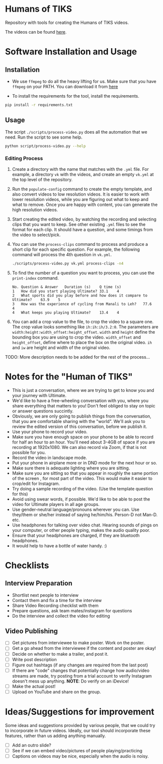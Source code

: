# Humans of TIKS

Repository with tools for creating the Humans of TIKS videos.

The videos can be found [here](https://www.youtube.com/playlist?list=PLo98-81j1ocKx7DsxOYNavJx9vmcL0oWx).

# Software Installation and Usage

## Installation

-   We use `ffmpeg` to do all the heavy lifting for us. Make sure that you have
    `ffmpeg` on your PATH. You can download it from
    [here](https://www.ffmpeg.org/download.html)

-   To install the requirements for the tool, install the requirements.

```sh
pip install -r requirements.txt
```

## Usage

The script `./scripts/process-video.py` does all the automation that we need.
Run the script to see some help.

```sh
python script/process-video.py --help
```

### Editing Process

1. Create a directory with the name that matches with the `.yml` file. For
   example, a directory `vk` with the videos, and create an empty `vk.yml` at
   the top level of the repository.

1. Run the `populate-config` command to create the empty template, and also
   convert videos to low resolution videos. It is easier to work with lower
   resolution videos, while you are figuring out what to keep and what to
   remove. Once you are happy with content, you can generate the high resolution
   videos.

1. Start creating the edited video, by watching the recording and selecting
   clips that you want to keep. See other existing `.yml` files to see the
   format for each clip. It should have a question, and some timings from the
   video to select/pick.

1. You can use the `process-clips` command to process and produce a short clip
   for each specific question. For example, the following command will process
   the 4th question in `vk.yml`.

    ```sh
    ./scripts/process-video.py vk.yml process-clips -n4
    ```

1. To find the number of a question you want to process, you can use the
   `print-index` command.

    ```tsv
    No.	Question & Answer	Duration (s)	Q time (s)
    1	How did you start playing Ultimate?	33.1	4
    2	What sports did you play before and how does it compare to Ultimate?	63.9	5
    3	How was the experience of cycling from Manali to Leh?	77.6	4
    4	What keeps you playing Ultimate?	13.4	4
    ```

1. You can add a crop value to the file, to crop the video to a square one. The
   crop value looks something like `ih:ih:ih/3.2:0`. The parameters are
   `width:height:width_offset:height_offset`. `width` and `height` define the
   bounding box you are using to crop the video. `width_offset` and
   `height_offset`, define where to place the box on the original video. `ih`
   and `iw` are height and width of the original video.

TODO: More description needs to be added for the rest of the process...

# Notes for the "Human of TIKS"

-   This is just a conversation, where we are trying to get to know you and your
    journey with Ultimate.
-   We'd like to have a free-wheeling conversation with you, where you share
    everything that matters to you! Don't feel obliged to stay on topic or
    answer questions succintly.
-   Obviously, we are only going to publish things from the conversation, that
    you are comfortable sharing with the "world". We'll ask you to review the
    edited version of this conversation, before we publish it.
-   Use your phone to record your video.
-   Make sure you have enough space on your phone to be able to record for half
    an hour to an hour. You'll need about 3-4GB of space if you are recording at
    1920x1080. We can also record via Zoom, if that is not possible for you.
-   Record the video in landscape mode.
-   Put your phone in airplane more or in DND mode for the next hour or so.
-   Make sure there is adequate lighting where you are sitting.
-   Make sure you are sitting so that you appear in roughly the same portion of
    the screen , for most part of the video. This would make it easier to
    crop/edit for Instagram.
-   Try doing a sample recording of the video. (Use the template question for
    this)
-   Avoid using swear words, if possible. We'd like to be able to post the video
    for Ultimate players in all age groups.
-   Use gender-neutral language/pronouns wherever you can. Use they/them or
    she/her instead of saying he/him/his. Person-D not Man-D. etc.
-   Use headphones for talking over video chat. Hearing sounds of pings on your
    computer, or other people typing, makes the audio quality poor.
-   Ensure that your headphones are charged, if they are bluetooth headphones.
-   It would help to have a bottle of water handy. :)

# Checklists

## Interview Preparation

-   Shortlist next people to interview
-   Contact them and fix a time for the interview
-   Share Video Recording checklist with them
-   Prepare questions, ask team mates/instagram for questions
-   Do the interview and collect the video for editing

## Video Publishing

-   [ ] Get pictures from interviewee to make poster. Work on the poster.
-   [ ] Get a go ahead from the interviewee if the content and poster are okay!
-   [ ] Decide on whether to make a trailer, and post it.
-   [ ] Write post description
-   [ ] Figure out hashtags (if any changes are required from the last post)
-   [ ] If there are "code" changes that potentially change how audio/video
        streams are made, try posting from a trial account to verify Instagram
        doesn't mess up anything. **NOTE**: Do verify on an iDevice!
-   [ ] Make the actual post!
-   [ ] Upload on YouTube and share on the group.

# Ideas/Suggestions for improvement

Some ideas and suggestions provided by various people, that we could try to
incorporate in future videos. Ideally, our tool should incorporate these
features, rather than us adding anything manually.

-   [ ] Add an outro slide?
-   [ ] See if we can embed video/pictures of people playing/practicing
-   [ ] Captions on videos may be nice, especially when the audio is noisy.
